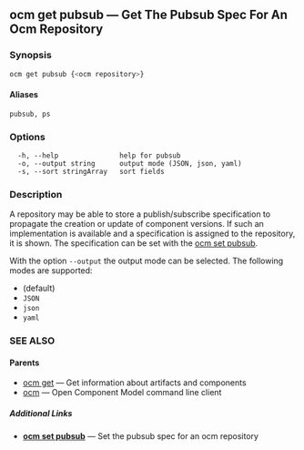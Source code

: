 ## ocm get pubsub &mdash; Get The Pubsub Spec For An Ocm Repository

### Synopsis

```bash
ocm get pubsub {<ocm repository>}
```

#### Aliases

```text
pubsub, ps
```

### Options

```text
  -h, --help               help for pubsub
  -o, --output string      output mode (JSON, json, yaml)
  -s, --sort stringArray   sort fields
```

### Description

A repository may be able to store a publish/subscribe specification
to propagate the creation or update of component versions.
If such an implementation is available and a specification is
assigned to the repository, it is shown. The specification
can be set with the [ocm set pubsub](ocm_set_pubsub.md).


With the option <code>--output</code> the output mode can be selected.
The following modes are supported:
  - <code></code> (default)
  - <code>JSON</code>
  - <code>json</code>
  - <code>yaml</code>

### SEE ALSO

#### Parents

* [ocm get](ocm_get.md)	 &mdash; Get information about artifacts and components
* [ocm](ocm.md)	 &mdash; Open Component Model command line client



##### Additional Links

* [<b>ocm set pubsub</b>](ocm_set_pubsub.md)	 &mdash; Set the pubsub spec for an ocm repository

